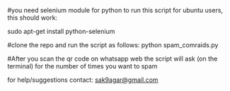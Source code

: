 #you need selenium module for python to run this script
for ubuntu users, this should work:

sudo apt-get install python-selenium

#clone the repo and run the script as follows:
python spam_comraids.py

#After you scan the qr code on whatsapp web the script will ask (on the terminal) for the number of times you want to spam

for help/suggestions contact:
sak9agar@gmail.com
